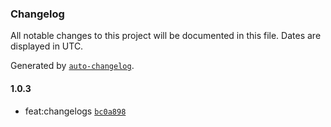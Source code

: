 ### Changelog

All notable changes to this project will be documented in this file. Dates are displayed in UTC.

Generated by [`auto-changelog`](https://github.com/CookPete/auto-changelog).

#### 1.0.3

- feat:changelogs [`bc0a898`](https://github.com/hkaibara/test-app-wf-release-it/commit/bc0a898a38bdbb76a9946d923a8dd8a33fc00237)
